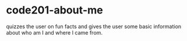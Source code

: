 # code201-about-me
quizzes the user on fun facts and gives the user some basic information about who am I and where I came from.
